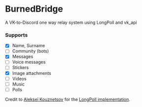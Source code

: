 # BurnedBridge
A VK-to-Discord one way relay system using LongPoll and vk_api

### Supports
- [x] Name, Surname
- [ ] Community (bots)
- [x] Messages
- [ ] Voice messages
- [ ] Stickers
- [x] Image attachments
- [ ] Videos
- [ ] Music
- [ ] Polls

Credit to [Alekseї Kouznetsov](https://vk.com/id194861150) for the [LongPoll implementation](https://github.com/Alex1249/VkLongPoll-for-user).

